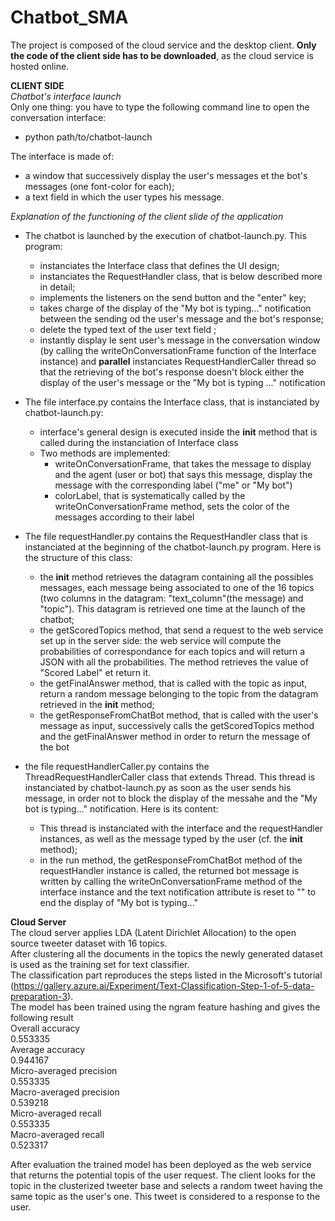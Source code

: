# Chatbot_SMA

The project is composed of the cloud service and the desktop client. **Only the code of the client side has to be downloaded**, as the cloud service is hosted online.

**CLIENT SIDE**  
*Chatbot's interface launch*  
Only one thing: you have to type the following command line to open the conversation interface:
- python path/to/chatbot-launch

The interface is made of:
- a window that successively display the user's messages et the bot's messages (one font-color for each);
- a text field in which the user types his message.

*Explanation of the functioning of the client slide of the application*
- The chatbot is launched by the execution of chatbot-launch.py. This program:
    - instanciates the Interface class that defines the UI design; 
    - instanciates the RequestHandler class, that is below described more in detail;
    - implements the listeners on the send button and the "enter" key;
    - takes charge of the display of the "My bot is typing..." notification between the sending od the user's message and the bot's response;
    - delete the typed text of the user text field ;
    - instantly display le sent user's message in the conversation window (by calling the writeOnConversationFrame function of the Interface instance) and **parallel** instanciates RequestHandlerCaller thread so that the retrieving of the bot's response doesn't block either the display of the user's message or the "My bot is typing ..." notification

- The file interface.py contains the Interface class, that is instanciated by chatbot-launch.py:
    - interface's general design is executed inside the __init__  method that is called during the instanciation of Interface class
    - Two methods are implemented:
        - writeOnConversationFrame, that takes the message to display and the agent (user or bot) that says this message, display the message with the corresponding label ("me" or "My bot")
        - colorLabel, that is systematically called by the writeOnConversationFrame method, sets the color of the messages according to their label

- The file requestHandler.py contains the RequestHandler class that is instanciated at the beginning of the chatbot-launch.py program. Here is the structure of this class:
    - the __init__ method retrieves the datagram containing all the possibles messages, each message being associated to one of the 16 topics  (two columns in the datagram: "text_column"(the message) and "topic"). This datagram is retrieved one time at the launch of the chatbot;
    - the getScoredTopics method, that send a request to the web service set up in the server side: the web service will compute the probabilities of correspondance for each topics and will return a JSON with all the probabilities. The method retrieves the value of "Scored Label" et return it.
    - the getFinalAnswer method, that is called with the topic as input, return a random message belonging to the topic from the datagram retrieved in the __init__ method;
    - the getResponseFromChatBot method, that is called with the user's message as input, successively calls the getScoredTopics method and the getFinalAnswer method in order to return the message of the bot

- the file requestHandlerCaller.py contains the ThreadRequestHandlerCaller class that extends Thread. This thread is instanciated by chatbot-launch.py as soon as the user sends his message, in order not to block the display of the messahe and the "My bot is typing..." notification. Here is its content:
    - This thread is instanciated with the interface and the requestHandler instances, as well as the message typed by the user (cf. the __init__ method);
    - in the run method, the getResponseFromChatBot method of the requestHandler instance is called, the returned bot message is written by calling the writeOnConversationFrame method of the interface instance and the text notification attribute is reset to "" to end the display of "My bot is typing..."

**Cloud Server**  
The cloud server applies LDA (Latent Dirichlet Allocation) to the open source tweeter dataset with 16 topics.  
After clustering all the documents in the topics the newly generated dataset is used as the training set for text classifier.  
The classification part reproduces the steps listed in the Microsoft's tutorial (https://gallery.azure.ai/Experiment/Text-Classification-Step-1-of-5-data-preparation-3).  
The model has been trained using the ngram feature hashing and gives the following result  
Overall accuracy  
0.553335  
Average accuracy  
0.944167  
Micro-averaged precision  
0.553335  
Macro-averaged precision  
0.539218  
Micro-averaged recall  
0.553335  
Macro-averaged recall  
0.523317  
  
After evaluation the trained model has been deployed as the web service that returns the potential topis of the user request. The client looks for the topic in the clusterized 
tweeter base and selects a random tweet having the same topic as the user's one. This tweet is considered to a response to the user.